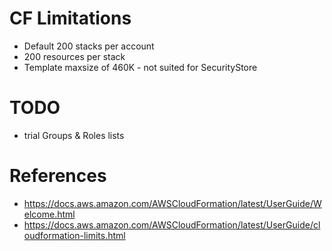
# CF Limitations
- Default 200 stacks per account
- 200 resources per stack
- Template maxsize of 460K - not suited for SecurityStore


# TODO
- trial Groups & Roles lists


# References
- https://docs.aws.amazon.com/AWSCloudFormation/latest/UserGuide/Welcome.html
- https://docs.aws.amazon.com/AWSCloudFormation/latest/UserGuide/cloudformation-limits.html


